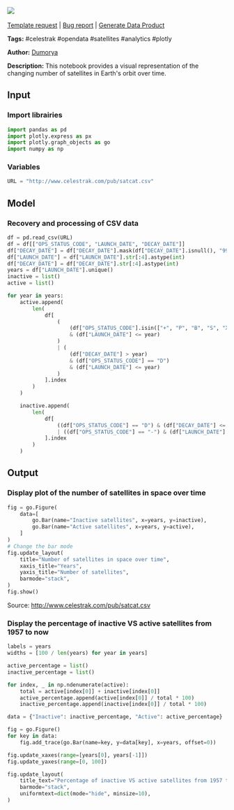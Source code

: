 <a href="https://app.naas.ai/user-redirect/naas/downloader?url=https://raw.githubusercontent.com/jupyter-naas/awesome-notebooks/master/Celestrak/Celestrak_Satellites_over_time.ipynb" target="_parent"><img src="https://naasai-public.s3.eu-west-3.amazonaws.com/Open_in_Naas_Lab.svg"/></a><br><br><a href="https://github.com/jupyter-naas/awesome-notebooks/issues/new?assignees=&labels=&template=template-request.md&title=Tool+-+Action+of+the+notebook+">Template request</a> | <a href="https://github.com/jupyter-naas/awesome-notebooks/issues/new?assignees=&labels=bug&template=bug_report.md&title=Celestrak+-+Satellites+over+time:+Error+short+description">Bug report</a> | <a href="https://app.naas.ai/user-redirect/naas/downloader?url=https://raw.githubusercontent.com/jupyter-naas/awesome-notebooks/master/Naas/Naas_Start_data_product.ipynb" target="_parent">Generate Data Product</a>

**Tags:** #celestrak #opendata #satellites #analytics #plotly

**Author:** [Dumorya](https://github.com/Dumorya)

**Description:** This notebook provides a visual representation of the changing number of satellites in Earth's orbit over time.

## Input

### Import librairies


```python
import pandas as pd
import plotly.express as px
import plotly.graph_objects as go
import numpy as np
```

### Variables


```python
URL = "http://www.celestrak.com/pub/satcat.csv"
```

## Model

### Recovery and processing of CSV data


```python
df = pd.read_csv(URL)
df = df[["OPS_STATUS_CODE", "LAUNCH_DATE", "DECAY_DATE"]]
df["DECAY_DATE"] = df["DECAY_DATE"].mask(df["DECAY_DATE"].isnull(), "9999")
df["LAUNCH_DATE"] = df["LAUNCH_DATE"].str[:4].astype(int)
df["DECAY_DATE"] = df["DECAY_DATE"].str[:4].astype(int)
years = df["LAUNCH_DATE"].unique()
inactive = list()
active = list()

for year in years:
    active.append(
        len(
            df[
                (
                    (df["OPS_STATUS_CODE"].isin(["+", "P", "B", "S", "X"]))
                    & (df["LAUNCH_DATE"] <= year)
                )
                | (
                    (df["DECAY_DATE"] > year)
                    & (df["OPS_STATUS_CODE"] == "D")
                    & (df["LAUNCH_DATE"] <= year)
                )
            ].index
        )
    )

    inactive.append(
        len(
            df[
                ((df["OPS_STATUS_CODE"] == "D") & (df["DECAY_DATE"] <= year))
                | ((df["OPS_STATUS_CODE"] == "-") & (df["LAUNCH_DATE"] <= year))
            ].index
        )
    )
```

## Output

### Display plot of the number of satellites in space over time


```python
fig = go.Figure(
    data=[
        go.Bar(name="Inactive satellites", x=years, y=inactive),
        go.Bar(name="Active satellites", x=years, y=active),
    ]
)
# Change the bar mode
fig.update_layout(
    title="Number of satellites in space over time",
    xaxis_title="Years",
    yaxis_title="Number of satellites",
    barmode="stack",
)
fig.show()
```

Source: http://www.celestrak.com/pub/satcat.csv

### Display the percentage of inactive VS active satellites from 1957 to now


```python
labels = years
widths = [100 / len(years) for year in years]

active_percentage = list()
inactive_percentage = list()

for index, _ in np.ndenumerate(active):
    total = active[index[0]] + inactive[index[0]]
    active_percentage.append(active[index[0]] / total * 100)
    inactive_percentage.append(inactive[index[0]] / total * 100)

data = {"Inactive": inactive_percentage, "Active": active_percentage}

fig = go.Figure()
for key in data:
    fig.add_trace(go.Bar(name=key, y=data[key], x=years, offset=0))

fig.update_xaxes(range=[years[0], years[-1]])
fig.update_yaxes(range=[0, 100])

fig.update_layout(
    title_text="Percentage of inactive VS active satellites from 1957 to now",
    barmode="stack",
    uniformtext=dict(mode="hide", minsize=10),
)
```
